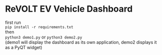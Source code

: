 # ReVOLT EV Vehicle Dashboard

first run \
`pip install -r requirements.txt`\
then \
`python3 demo1.py` or `python3 demo2.py`\
(demo1 will display the dashboard as its own application, demo2 displays it as a PyQT widget)